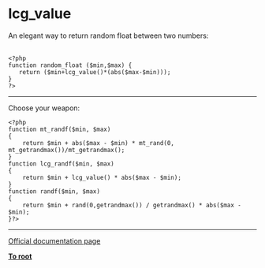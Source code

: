 # lcg_value



An elegant way to return random float between two numbers:<br><br>

```
<?php
function random_float ($min,$max) {
   return ($min+lcg_value()*(abs($max-$min)));
}
?>
```
  

---

Choose your weapon:<br>

```
<?php
function mt_randf($min, $max)
{
    return $min + abs($max - $min) * mt_rand(0, mt_getrandmax())/mt_getrandmax(); 
}
function lcg_randf($min, $max)
{
    return $min + lcg_value() * abs($max - $min);
}
function randf($min, $max)
{
    return $min + rand(0,getrandmax()) / getrandmax() * abs($max - $min);
}?>
```
  

---

[Official documentation page](https://www.php.net/manual/en/function.lcg-value.php)

**[To root](/README.md)**